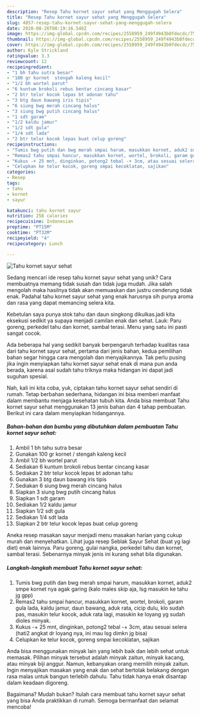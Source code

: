 ```yaml
---
description: "Resep Tahu kornet sayur sehat yang Menggugah Selera"
title: "Resep Tahu kornet sayur sehat yang Menggugah Selera"
slug: 4857-resep-tahu-kornet-sayur-sehat-yang-menggugah-selera
date: 2020-08-26T08:19:16.546Z
image: https://img-global.cpcdn.com/recipes/2558959_249f4943b0fdecdc/751x532cq70/tahu-kornet-sayur-sehat-foto-resep-utama.jpg
thumbnail: https://img-global.cpcdn.com/recipes/2558959_249f4943b0fdecdc/751x532cq70/tahu-kornet-sayur-sehat-foto-resep-utama.jpg
cover: https://img-global.cpcdn.com/recipes/2558959_249f4943b0fdecdc/751x532cq70/tahu-kornet-sayur-sehat-foto-resep-utama.jpg
author: Kyle Strickland
ratingvalue: 3.3
reviewcount: 12
recipeingredient:
- "1 bh tahu sutra besar"
- "100 gr kornet  stengah kaleng kecil"
- "1/2 bh wortel parut"
- "6 kuntum brokoli rebus bentar cincang kasar"
- "2 btr telur kocok lepas bt adonan tahu"
- "3 btg daun bawang iris tipis"
- "6 siung bwg merah cincang halus"
- "3 siung bwg putih cincang halus"
- "1 sdt garam"
- "1/2 kaldu jamur"
- "1/2 sdt gula"
- "1/4 sdt lada"
- "2 btr telur kocok lepas buat celup goreng"
recipeinstructions:
- "Tumis bwg putih dan bwg merah smpai harum, masukkan kornet, aduk2 smpe kornet nya agak garing (kalo males skip aja, lsg masukin ke tahu jg gpp)"
- "Remas2 tahu smpai hancur, masukkan kornet, wortel, brokoli, garam gula lada, kaldu jamur, daun bawang, aduk rata, cicip dulu, klo sudah pas, masukin telur kocok, aduk rata lagi, masukin ke loyang yg sudah dioles minyak."
- "Kukus -+ 25 mnt, dinginkan, potong2 tebal -+ 3cm, atau sesuai selera (hati2 angkat dr loyang nya, ini mau lsg dimkn jg bisa)"
- "Celupkan ke telur kocok, goreng smpai kecoklatan, sajikan"
categories:
- Resep
tags:
- tahu
- kornet
- sayur

katakunci: tahu kornet sayur 
nutrition: 258 calories
recipecuisine: Indonesian
preptime: "PT15M"
cooktime: "PT32M"
recipeyield: "4"
recipecategory: Lunch

---
```



![Tahu kornet sayur sehat](https://img-global.cpcdn.com/recipes/2558959_249f4943b0fdecdc/751x532cq70/tahu-kornet-sayur-sehat-foto-resep-utama.jpg)

Sedang mencari ide resep tahu kornet sayur sehat yang unik? Cara membuatnya memang tidak susah dan tidak juga mudah. Jika salah mengolah maka hasilnya tidak akan memuaskan dan justru cenderung tidak enak. Padahal tahu kornet sayur sehat yang enak harusnya sih punya aroma dan rasa yang dapat memancing selera kita.

Kebetulan saya punya stok tahu dan daun singkong dikulkas.jadi kita eksekusi sedikit ya supaya menjadi camilan enak dan sehat. Lauk: Paru goreng, perkedel tahu dan kornet, sambal terasi. Menu yang satu ini pasti sangat cocok.

Ada beberapa hal yang sedikit banyak berpengaruh terhadap kualitas rasa dari tahu kornet sayur sehat, pertama dari jenis bahan, kedua pemilihan bahan segar hingga cara mengolah dan menyajikannya. Tak perlu pusing jika ingin menyiapkan tahu kornet sayur sehat enak di mana pun anda berada, karena asal sudah tahu triknya maka hidangan ini dapat jadi suguhan spesial.


Nah, kali ini kita coba, yuk, ciptakan tahu kornet sayur sehat sendiri di rumah. Tetap berbahan sederhana, hidangan ini bisa memberi manfaat dalam membantu menjaga kesehatan tubuh kita. Anda bisa membuat Tahu kornet sayur sehat menggunakan 13 jenis bahan dan 4 tahap pembuatan. Berikut ini cara dalam menyiapkan hidangannya.

<!--inarticleads1-->

##### Bahan-bahan dan bumbu yang dibutuhkan dalam pembuatan Tahu kornet sayur sehat:

1. Ambil 1 bh tahu sutra besar
1. Gunakan 100 gr kornet / stengah kaleng kecil
1. Ambil 1/2 bh wortel parut
1. Sediakan 6 kuntum brokoli rebus bentar cincang kasar
1. Sediakan 2 btr telur kocok lepas bt adonan tahu
1. Gunakan 3 btg daun bawang iris tipis
1. Sediakan 6 siung bwg merah cincang halus
1. Siapkan 3 siung bwg putih cincang halus
1. Siapkan 1 sdt garam
1. Sediakan 1/2 kaldu jamur
1. Siapkan 1/2 sdt gula
1. Sediakan 1/4 sdt lada
1. Siapkan 2 btr telur kocok lepas buat celup goreng


Aneka resep masakan sayur menjadi menu masakan harian yang cukup murah dan menyehatkan. Lihat juga resep Seblak Sayur Sehat (buat yg lagi diet) enak lainnya. Paru goreng, gulai nangka, perkedel tahu dan kornet, sambal terasi. Sebenarnya minyak jenis ini kurang sehat bila digunakan. 

<!--inarticleads2-->

##### Langkah-langkah membuat Tahu kornet sayur sehat:

1. Tumis bwg putih dan bwg merah smpai harum, masukkan kornet, aduk2 smpe kornet nya agak garing (kalo males skip aja, lsg masukin ke tahu jg gpp)
1. Remas2 tahu smpai hancur, masukkan kornet, wortel, brokoli, garam gula lada, kaldu jamur, daun bawang, aduk rata, cicip dulu, klo sudah pas, masukin telur kocok, aduk rata lagi, masukin ke loyang yg sudah dioles minyak.
1. Kukus -+ 25 mnt, dinginkan, potong2 tebal -+ 3cm, atau sesuai selera (hati2 angkat dr loyang nya, ini mau lsg dimkn jg bisa)
1. Celupkan ke telur kocok, goreng smpai kecoklatan, sajikan


Anda bisa menggunakan minyak lain yang lebih baik dan lebih sehat untuk memasak. Pilihan minyak tersebut adalah minyak zaitun, minyak kacang, atau minyak biji anggur. Namun, kebanyakan orang memilih minyak zaitun. Ingin menyajikan masakan yang enak dan sehat bertolak belakang dengan rasa malas untuk bangun terlebih dahulu. Tahu tidak hanya enak disantap dalam keadaan digoreng. 

Bagaimana? Mudah bukan? Itulah cara membuat tahu kornet sayur sehat yang bisa Anda praktikkan di rumah. Semoga bermanfaat dan selamat mencoba!
